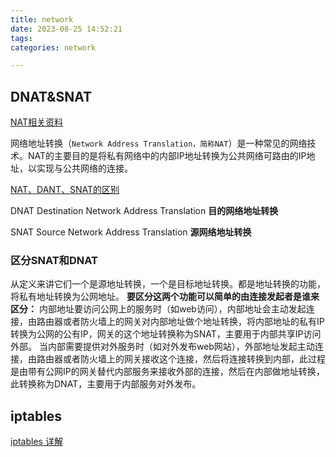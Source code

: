 ```yaml
---
title: network
date: 2023-08-25 14:52:21
tags: 
categories: network

---
```


## DNAT&SNAT

[NAT相关资料](https://zhuanlan.zhihu.com/p/26992935)

网络地址转换（`Network Address Translation，简称NAT`）是一种常见的网络技术。NAT的主要目的是将私有网络中的内部IP地址转换为公共网络可路由的IP地址，以实现与公共网络的连接。

[NAT、DANT、SNAT的区别](https://www.cnblogs.com/pam-sh/p/13445846.html)

DNAT Destination Network Address Translation **目的网络地址转换**

SNAT Source Network Address Translation **源网络地址转换**

### 区分SNAT和DNAT

从定义来讲它们一个是源地址转换，一个是目标地址转换。都是地址转换的功能，将私有地址转换为公网地址。
**要区分这两个功能可以简单的由连接发起者是谁来区分：**
内部地址要访问公网上的服务时（如web访问），内部地址会主动发起连接，由路由器或者防火墙上的网关对内部地址做个地址转换，将内部地址的私有IP转换为公网的公有IP，网关的这个地址转换称为SNAT，主要用于内部共享IP访问外部。
当内部需要提供对外服务时（如对外发布web网站），外部地址发起主动连接，由路由器或者防火墙上的网关接收这个连接，然后将连接转换到内部，此过程是由带有公网IP的网关替代内部服务来接收外部的连接，然后在内部做地址转换，此转换称为DNAT，主要用于内部服务对外发布。

## iptables

[iptables 详解](https://zhuanlan.zhihu.com/p/441089738)


